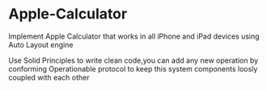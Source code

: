 # Apple-Calculator

Implement Apple Calculator that works in all iPhone and iPad devices using Auto Layout engine

Use Solid Principles to write clean code,you can add any new operation by conforming Operationable protocol to keep this system components loosly coupled with each other
